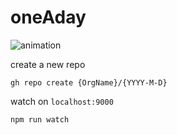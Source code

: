 # oneAday

![animation](./blob/master/output/render.gif?raw=true)

create a new repo
```
gh repo create {OrgName}/{YYYY-M-D}
```

watch on `localhost:9000`
```
npm run watch
```

